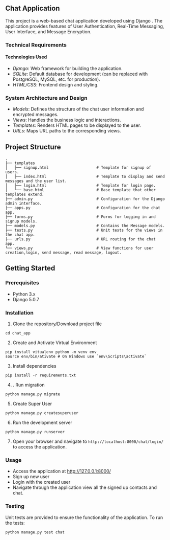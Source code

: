 ## Chat Application

This project is a web-based chat application developed using Django . The application provides features of User Authentication, Real-Time Messaging, User Interface, and Message Encryption. 

### Technical Requirements

#### Technologies Used

- *Django*: Web framework for building the application.
- *SQLite*: Default database for development (can be replaced with PostgreSQL, MySQL, etc. for production).
- *HTML/CSS*: Frontend design and styling.

### System Architecture and Design

- *Models*: Defines the structure of the chat user information and encrypted messages.
- *Views*: Handles the business logic and interactions.
- *Templates*: Renders HTML pages to be displayed to the user.
- *URLs*: Maps URL paths to the corresponding views.

## Project Structure

    .
    ├── templates                           
    │   ├── signup.html                     # Template for signup of users.
    │   ├── index.html                      # Template to display and send messages and the user list. 
    │   ├── login.html                      # Template for login page.
    │   └── base.html                       # Base template that other templates extend.
    ├── admin.py                            # Configuration for the Django admin interface.
    ├── apps.py                             # Configuration for the chat app.
    ├── forms.py                            # Forms for logging in and signup models.
    ├── models.py                           # Contains the Message models.
    ├── tests.py                            # Unit tests for the views in the chat app.
    ├── urls.py                             # URL routing for the chat app.
    └── views.py                            # View functions for user creation,login, send message, read message, logout.

## Getting Started

### Prerequisites

- Python 3.x
- Django 5.0.7

### Installation
1. Clone the repository/Download project file
```
cd chat_app
```
2. Create and Activate Virtual Environment
```
pip install vitualenv python -m venv env
source env/bin/ativate # On Windows use `env\Scripts\activate`
```
3. Install dependencies
```
pip install -r requirements.txt
```
4. . Run migration
``` 
python manage.py migrate
```
5. Create Super User
```
python manage.py createsuperuser
```
6. Run the development server
```
python manage.py runserver
```
7. Open your browser and navigate to `http://localhost:8000/chat/login/` to access the application.

### Usage

- Access the application at http://127.0.0.1:8000/
- Sign up new user 
- Login with the created user 
- Navigate through the application view all the signed up contacts and chat.

### Testing

Unit tests are provided to ensure the functionality of the application. To run the tests:

```
python manage.py test chat
```
